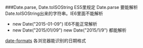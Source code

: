 ###Date.parse, Date.toISOString
ES5里规定 Date.parse 要能解析Date.toISOString出来的字符串。IE6里面不能解析  
* new Date("2015-01-09") IE6不能正常解析
* new Date("2015/01/09") new Date("2015/1/9") 都能解析

[date-formats](http://dygraphs.com/date-formats.html) 各浏览器能识别的日期格式
